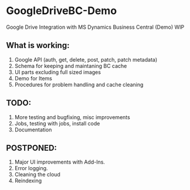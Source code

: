 # GoogleDriveBC-Demo
Google Drive Integration with MS Dynamics Business Central (Demo)
WIP

## What is working:
1. Google API (auth, get, delete, post, patch, patch metadata)
2. Schema for keeping and maintaning BC cache
3. UI parts excluding full sized images
4. Demo for Items
5. Procedures for problem handling and cache cleaning

## TODO:
1. More testing and bugfixing, misc improvements
2. Jobs, testing with jobs, install code
3. Documentation

## POSTPONED:
1. Major UI improvements with Add-Ins.
2. Error logging.
3. Cleaning the cloud
4. Reindexing
